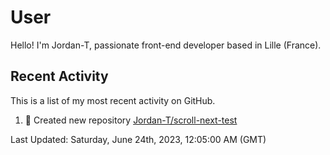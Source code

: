# User

Hello! I'm Jordan-T, passionate front-end developer based in Lille (France).

## Recent Activity

This is a list of my most recent activity on GitHub.

<!--RECENT_ACTIVITY:start-->
1. 📔 Created new repository [Jordan-T/scroll-next-test](https://github.com/Jordan-T/scroll-next-test)<br>
<!--RECENT_ACTIVITY:end-->

<!--RECENT_ACTIVITY:last_update-->
Last Updated: Saturday, June 24th, 2023, 12:05:00 AM (GMT)
<!--RECENT_ACTIVITY:last_update_end-->
